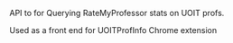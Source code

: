 API to for Querying RateMyProfessor stats on UOIT profs.

Used as a front end for UOITProfInfo Chrome extension
